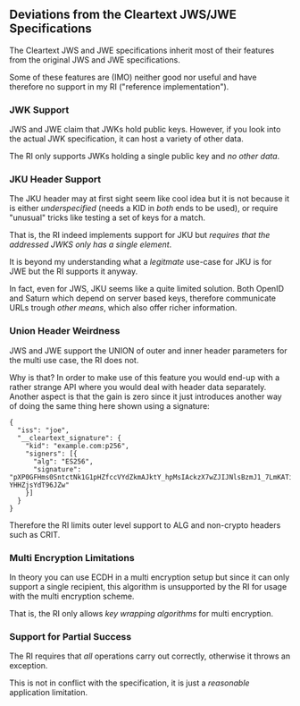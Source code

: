 ## Deviations from the Cleartext JWS/JWE Specifications
The Cleartext JWS and JWE specifications inherit most of their features from
the original JWS and JWE specifications.

Some of these features are (IMO) neither good nor useful and have therefore no
support in my RI ("reference implementation").


### JWK Support
JWS and JWE claim that JWKs hold public keys.
However, if you look into the actual JWK specification, it can host a variety
of other data.

The RI only supports JWKs holding a single public key and _no other
data_.

### JKU Header Support
The JKU header may at first sight seem like cool idea but it is not because
it is either _underspecified_ (needs a KID in _both_ ends to be used),
or require "unusual" tricks like testing a set of keys for a match.

That is, the RI indeed implements support for JKU but _requires that the addressed JWKS only has a single element_.

It is beyond my understanding what a _legitmate_ use-case for JKU is for JWE but the RI supports it anyway.

In fact, even for JWS, JKU seems like a quite limited solution.  Both OpenID and Saturn
which depend on server based keys, therefore communicate URLs trough _other means_,
which also offer richer information.

### Union Header Weirdness
JWS and JWE support the UNION of outer and inner header parameters for the multi use case, the RI does not.

Why is that?  In order to make use of this feature you would end-up with a rather
strange API where you would deal with header data separately.  Another aspect is
that the gain is zero since it just introduces another way of doing the same thing here shown
using a signature:

```code
{
  "iss": "joe",
  "__cleartext_signature": {
    "kid": "example.com:p256",
    "signers": [{
      "alg": "ES256",
      "signature": "pXP0GFHms0SntctNk1G1pHZfccVYdZkmAJktY_hpMsIAckzX7wZJIJNlsBzmJ1_7LmKATiW-YHHZjsYdT96JZw"
    }]
  }
}
```

Therefore the RI limits outer level support to ALG and non-crypto headers such as CRIT.

### Multi Encryption Limitations
In theory you can use ECDH in a multi encryption setup but since it can only
support a single recipient, this algorithm is unsupported by the RI for
usage with the multi encryption scheme.

That is, the RI only allows _key wrapping algorithms_ for multi encryption.

### Support for Partial Success
The RI requires that _all_ operations carry out correctly, otherwise it throws an exception.

This is not in conflict with the specification, it is just a _reasonable_
application limitation.
